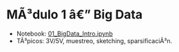 ﻿# MÃ³dulo 1 â€” Big Data

- Notebook: [01_BigData_Intro.ipynb](../notebooks/01_BigData_Intro.ipynb)
- TÃ³picos: 3V/5V, muestreo, sketching, sparsificaciÃ³n.

